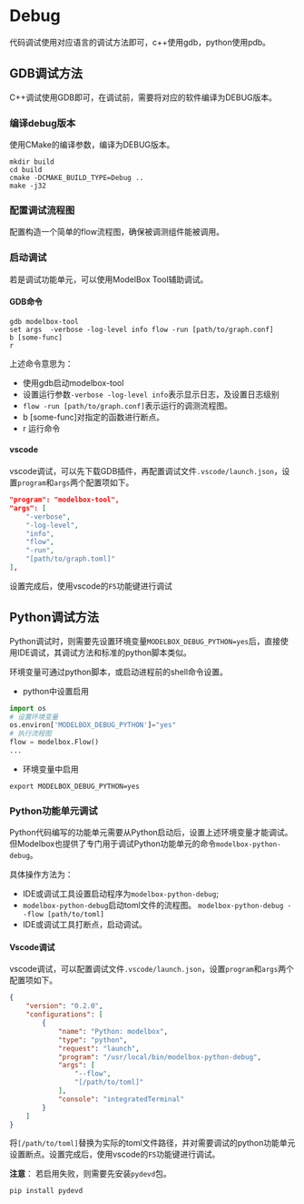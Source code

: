 # Debug

代码调试使用对应语言的调试方法即可，c++使用gdb，python使用pdb。

## GDB调试方法

C++调试使用GDB即可，在调试前，需要将对应的软件编译为DEBUG版本。

### 编译debug版本

使用CMake的编译参数，编译为DEBUG版本。

```shell
mkdir build  
cd build  
cmake -DCMAKE_BUILD_TYPE=Debug ..  
make -j32
```

### 配置调试流程图

配置构造一个简单的flow流程图，确保被调测组件能被调用。

### 启动调试

若是调试功能单元，可以使用ModelBox Tool辅助调试。

#### GDB命令

```shell
gdb modelbox-tool
set args  -verbose -log-level info flow -run [path/to/graph.conf]
b [some-func]
r
```

上述命令意思为：

* 使用gdb启动modelbox-tool
* 设置运行参数`-verbose -log-level info`表示显示日志，及设置日志级别
* `flow -run [path/to/graph.conf]`表示运行的调测流程图。
* b [some-func]对指定的函数进行断点。
* r 运行命令

#### vscode

vscode调试，可以先下载GDB插件，再配置调试文件`.vscode/launch.json`，设置`program`和`args`两个配置项如下。

```json
"program": "modelbox-tool",
"args": [
    "-verbose",
    "-log-level",
    "info",
    "flow",
    "-run",
    "[path/to/graph.toml]"
],
```

设置完成后，使用vscode的`F5`功能键进行调试

## Python调试方法

Python调试时，则需要先设置环境变量`MODELBOX_DEBUG_PYTHON=yes`后，直接使用IDE调试，其调试方法和标准的python脚本类似。

环境变量可通过python脚本，或启动进程前的shell命令设置。

* python中设置启用

```python
import os
# 设置环境变量
os.environ['MODELBOX_DEBUG_PYTHON']="yes"
# 执行流程图
flow = modelbox.Flow()
...
```

* 环境变量中启用

```shell
export MODELBOX_DEBUG_PYTHON=yes
```

### Python功能单元调试

Python代码编写的功能单元需要从Python启动后，设置上述环境变量才能调试。但Modelbox也提供了专门用于调试Python功能单元的命令`modelbox-python-debug`。

具体操作方法为：
* IDE或调试工具设置启动程序为`modelbox-python-debug`;
* `modelbox-python-debug`启动toml文件的流程图。
  `modelbox-python-debug --flow [path/to/toml]`
* IDE或调试工具打断点，启动调试。


#### Vscode调试

vscode调试，可以配置调试文件`.vscode/launch.json`，设置`program`和`args`两个配置项如下。

```json
{
    "version": "0.2.0",
    "configurations": [
        {
            "name": "Python: modelbox",
            "type": "python",
            "request": "launch",
            "program": "/usr/local/bin/modelbox-python-debug",
            "args": [
                "--flow",
                "[/path/to/toml]"
            ],
            "console": "integratedTerminal"
        }
    ]
}
```

将`[/path/to/toml]`替换为实际的toml文件路径，并对需要调试的python功能单元设置断点。设置完成后，使用vscode的`F5`功能键进行调试。

**注意**： 若启用失败，则需要先安装`pydevd`包。

```shell
pip install pydevd
```
